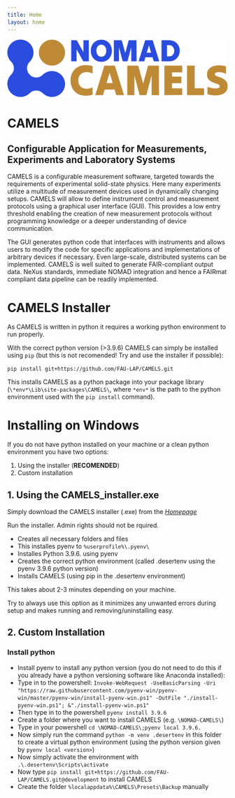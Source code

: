 ```yaml
---
title: Home
layout: home
---
```

![Logo](assets/camels-horizontal.svg)

# CAMELS
## Configurable Application for Measurements, Experiments and Laboratory Systems

CAMELS is a configurable measurement software, targeted towards the requirements of experimental solid-state physics. Here many experiments utilize a multitude of measurement devices used in dynamically changing setups. CAMELS will allow to define instrument control and measurement protocols using a graphical user interface (GUI). This provides a low entry threshold enabling the creation of new measurement protocols without programming knowledge or a deeper understanding of device communication.

The GUI generates python code that interfaces with instruments and allows users to modify the code for specific applications and implementations of arbitrary devices if necessary. Even large-scale, distributed systems can be implemented. CAMELS is well suited to generate FAIR-compliant output data. NeXus standards, immediate NOMAD integration and hence a FAIRmat compliant data pipeline can be readily implemented.

# CAMELS Installer

As CAMELS is written in python it requires a working python environment to run properly. 

With the correct python version (>3.9.6) CAMELS can simply be installed using `pip` 
(but this is not recomended! Try and use the installer if possible):

    pip install git+https://github.com/FAU-LAP/CAMELS.git

This installs CAMELS as a python package into your package library (`\*env*\Lib\site-packages\CAMELS\`, where `*env*` is the path to the python environment used with the `pip install` command).

# Installing on Windows

If you do not have python installed on your machine or a clean python environment you have two options: 
1. Using the installer (**RECOMENDED**)
2. Custom installation


## 1. Using the CAMELS_installer.exe
Simply download the CAMELS installer (.exe) from the *[Homepage](https://fau-lap.github.io/CAMELS/)*

Run the installer. Admin rights should not be rquired.

- Creates all necessary folders and files
- This installes pyenv to `%userprofile%\.pyenv\`
- Installes Python 3.9.6. using pyenv
- Creates the correct python environment (called .desertenv using the pyenv 3.9.6 python version)
- Installs CAMELS (using pip in the .desertenv environment)

This takes about 2-3 minutes depending on your machine.

Try to always use this option as it minimizes any unwanted errors during setup and makes running and removing/uninstalling easy.

## 2. Custom Installation 

### Install python

- Install pyenv to install any python version (you do not need to do this if you already have a python versioning software like Anaconda installed):
- Type in to the powershell:
  `Invoke-WebRequest -UseBasicParsing -Uri "https://raw.githubusercontent.com/pyenv-win/pyenv-win/master/pyenv-win/install-pyenv-win.ps1" -OutFile "./install-pyenv-win.ps1"; &"./install-pyenv-win.ps1"`
- Then type in to the powershell `pyenv install 3.9.6`
- Create a folder where you want to install CAMELS (e.g. `\NOMAD-CAMELS\`)
- Type in your powershell `cd \NOMAD-CAMELS\;pyenv local 3.9.6. `
- Now simply run the command `python -m venv .desertenv` in this folder to create a virtual python environment (using the python version given by `pyenv local <version>`)
- Now simply activate the environment with `.\.desertenv\Scripts\activate`
- Now type `pip install git+https://github.com/FAU-LAP/CAMELS.git@development` to install CAMELS
- Create the folder `%localappdata%\CAMELS\Presets\Backup` manually

